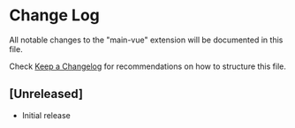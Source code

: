 # Change Log

All notable changes to the "main-vue" extension will be documented in this file.

Check [Keep a Changelog](http://keepachangelog.com/) for recommendations on how to structure this file.

## [Unreleased]

- Initial release

